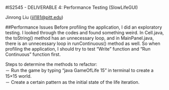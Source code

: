 #IS2545 - DELIVERABLE 4: Performance Testing (SlowLifeGUI)

Jinrong Liu   (jil181@pitt.edu)

##Performance Issues
Before profiling the application, I did an exploratory testing. I looked through the codes and found something weird. In Cell.java, the toString() method has an unnecessary loop, and in MainPanel.java, there is an unnecessary loop in runContinuous() method as well. So when profiling the application, I should try to test “Write” function and “Run Continuous” function first.

Steps to determine the methods to refactor:    
－ Run the game by typing “java GameOfLife 15” in terminal to create a 15×15 world.    
－ Create a certain pattern as the initial state of the life iteration.    
